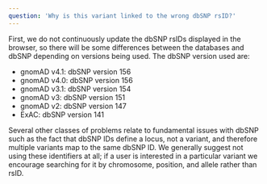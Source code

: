 ```yaml
---
question: 'Why is this variant linked to the wrong dbSNP rsID?'
---
```


First, we do not continuously update the dbSNP rsIDs displayed in the browser, so there will be some differences between the databases and dbSNP depending on versions being used. The dbSNP version used are:

- gnomAD v4.1: dbSNP version 156
- gnomAD v4.0: dbSNP version 156
- gnomAD v3.1: dbSNP version 154
- gnomAD v3: dbSNP version 151
- gnomAD v2: dbSNP version 147
- ExAC: dbSNP version 141

Several other classes of problems relate to fundamental issues with dbSNP such as the fact that dbSNP IDs define a locus, not a variant, and therefore multiple variants map to the same dbSNP ID. We generally suggest not using these identifiers at all; if a user is interested in a particular variant we encourage searching for it by chromosome, position, and allele rather than rsID.
